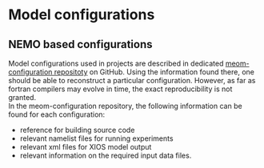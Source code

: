 # Model configurations
## NEMO based configurations
Model configurations used in projects are described in dedicated [meom-configuration repositoty](https://github.com/meom-configurations) on GitHub. 
Using the information found there, one should be able to reconstruct a particular configuration. However, as far as fortran compilers may evolve 
in time, the exact reproducibility is not granted.   
In the meom-configuration repository, the following information can be found for each configuration:
  * reference for building source code
  * relevant namelist files for running experiments
  * relevant xml files for XIOS model output
  * relevant information on the required input data files.
